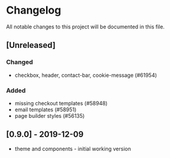 # Changelog
All notable changes to this project will be documented in this file.

## [Unreleased]
### Changed
- checkbox, header, contact-bar, cookie-message (#61954)

### Added
- missing checkout templates (#58948)
- email templates (#58951)
- page builder styles (#56135)

## [0.9.0] - 2019-12-09
- theme and components - initial working version
